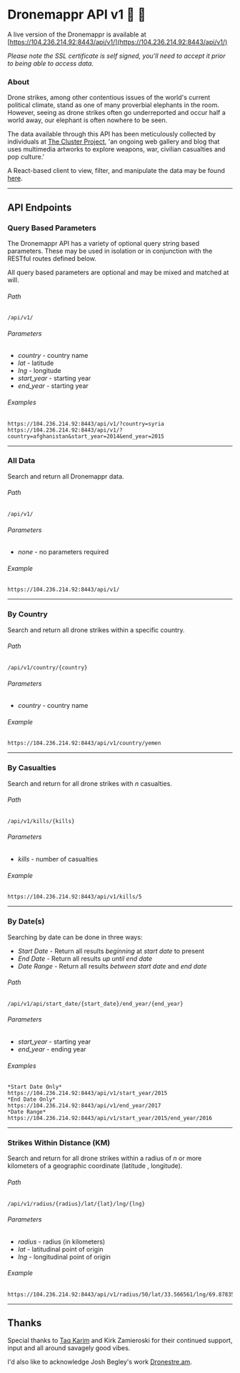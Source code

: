 # Dronemappr API v1 :camel: :rocket:

A live version of the Dronemappr is available at [https://104.236.214.92:8443/api/v1/](https://104.236.214.92:8443/api/v1/)

_Please note the SSL certificate is self signed, you'll need to accept it prior to being able to access data._

### About

Drone strikes, among other contentious issues of the world's current political climate, stand as one of many proverbial elephants in the room. However, seeing as drone strikes often go underreported and occur half a world away, our elephant is often nowhere to be seen.

The data available through this API has been meticulously collected by individuals at [The Cluster Project](http://theclusterproject.com/), 'an ongoing web gallery and blog that uses multimedia artworks to explore weapons, war, civilian casualties and pop culture.'

A React-based client to view, filter, and manipulate the data may be found [here](avcohen.github.io/openDroneClient/index.html).

---

## API Endpoints

### Query Based Parameters

The Dronemappr API has a variety of optional query string based parameters. These may be used in isolation or in conjunction with the RESTful routes defined below.

All query based parameters are optional and may be mixed and matched at will.

###### Path

    /api/v1/

###### Parameters

+ *country* - country name
+ *lat* - latitude
+ *lng* - longitude
+ *start_year* - starting year
+ *end_year* - starting year

###### Examples
    https://104.236.214.92:8443/api/v1/?country=syria
    https://104.236.214.92:8443/api/v1/?country=afghanistan&start_year=2014&end_year=2015

---

### All Data

Search and return all Dronemappr data.

###### Path

    /api/v1/

###### Parameters

+ *none* - no parameters required

###### Example
    https://104.236.214.92:8443/api/v1/

---

### By Country

Search and return all drone strikes within a specific country.

###### Path

    /api/v1/country/{country}

###### Parameters

+ *country* - country name

###### Example
    https://104.236.214.92:8443/api/v1/country/yemen

---

### By Casualties

Search and return for all drone strikes with *n* casualties.

###### Path

    /api/v1/kills/{kills}

###### Parameters

+ *kills* - number of casualties

###### Example
    https://104.236.214.92:8443/api/v1/kills/5

---

### By Date(s)

Searching by date can be done in three ways:

+ *Start Date* - Return all results _beginning_ at *start date* to present
+ *End Date* - Return all results _up until_ *end date*
+ *Date Range* - Return all results _between_ *start date* and *end date*

###### Path

    /api/v1/api/start_date/{start_date}/end_year/{end_year}

###### Parameters

+ *start_year* - starting year
+ *end_year* - ending year

###### Examples
    *Start Date Only*
    https://104.236.214.92:8443/api/v1/start_year/2015
    *End Date Only*
    https://104.236.214.92:8443/api/v1/end_year/2017
    *Date Range*
    https://104.236.214.92:8443/api/v1/start_year/2015/end_year/2016

---

### Strikes Within Distance (KM)

Search and return for all drone strikes within a radius of *n* or more kilometers of a geographic coordinate (latitude , longitude).

###### Path

    /api/v1/radius/{radius}/lat/{lat}/lng/{lng}

###### Parameters

+ *radius* - radius (in kilometers)
+ *lat* - latitudinal point of origin
+ *lng* - longitudinal point of origin

###### Example
    https://104.236.214.92:8443/api/v1/radius/50/lat/33.566561/lng/69.878354

---


## Thanks

Special thanks to [Taq Karim](https://github.com/mottaquikarim) and Kirk Zamieroski for their continued support, input and all around savagely good vibes.

I'd also like to acknowledge Josh Begley's work [Dronestre.am](Dronestre.am).
